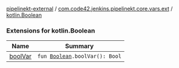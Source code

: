[pipelinekt-external](../../index.md) / [com.code42.jenkins.pipelinekt.core.vars.ext](../index.md) / [kotlin.Boolean](./index.md)

### Extensions for kotlin.Boolean

| Name | Summary |
|---|---|
| [boolVar](bool-var.md) | `fun `[`Boolean`](https://kotlinlang.org/api/latest/jvm/stdlib/kotlin/-boolean/index.html)`.boolVar(): Bool` |

